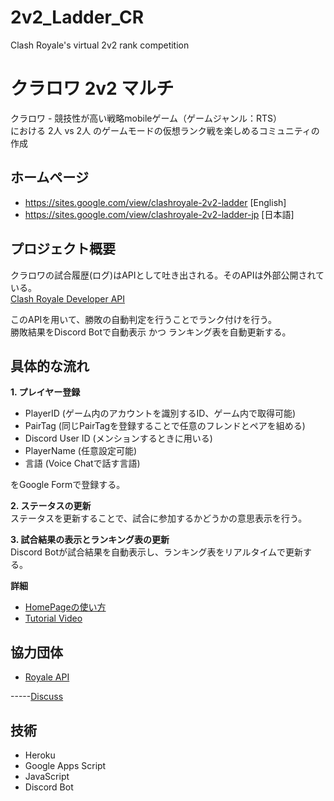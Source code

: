 # 2v2_Ladder_CR
Clash Royale's virtual 2v2 rank competition




# クラロワ 2v2 マルチ
クラロワ - 競技性が高い戦略mobileゲーム（ゲームジャンル：RTS）  
における 2人 vs 2人 のゲームモードの仮想ランク戦を楽しめるコミュニティの作成  

## ホームページ  
- https://sites.google.com/view/clashroyale-2v2-ladder [English]  
- https://sites.google.com/view/clashroyale-2v2-ladder-jp [日本語]


## プロジェクト概要  
クラロワの試合履歴(ログ)はAPIとして吐き出される。そのAPIは外部公開されている。  
[Clash Royale Developer API](https://developer.clashroyale.com/#/)  

このAPIを用いて、勝敗の自動判定を行うことでランク付けを行う。  
勝敗結果をDiscord Botで自動表示 かつ ランキング表を自動更新する。

## 具体的な流れ  
**1. プレイヤー登録**  
- PlayerID (ゲーム内のアカウントを識別するID、ゲーム内で取得可能)
- PairTag (同じPairTagを登録することで任意のフレンドとペアを組める)
- Discord User ID (メンションするときに用いる)
- PlayerName (任意設定可能)
- 言語 (Voice Chatで話す言語)  

をGoogle Formで登録する。

**2. ステータスの更新**  
ステータスを更新することで、試合に参加するかどうかの意思表示を行う。  

**3. 試合結果の表示とランキング表の更新**  
Discord Botが試合結果を自動表示し、ランキング表をリアルタイムで更新する。  

**詳細**  
- [HomePageの使い方](https://sites.google.com/view/clashroyale-2v2-ladder/usage?authuser=0)  
- [Tutorial Video](https://www.youtube.com/watch?v=6zlPfjQTWtY)  

## 協力団体
- [Royale API](https://royaleapi.com/)

-----[Discuss](https://discuss.royaleapi.com/t/2v2-ladder-with-external-application/6129/7)

## 技術
- Heroku
- Google Apps Script
- JavaScript
- Discord Bot
